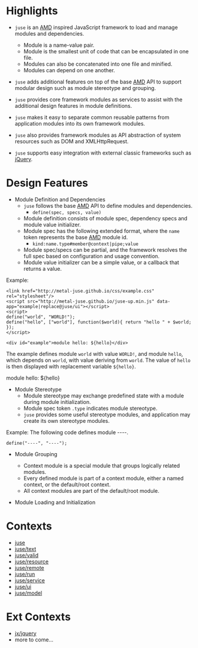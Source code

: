 # Highlights

* `juse` is an [AMD][] inspired JavaScript framework to load and manage modules and dependencies.
    - Module is a name-value pair.
    - Module is the smallest unit of code that can be encapsulated in one file.
    - Modules can also be concatenated into one file and minified.
    - Modules can depend on one another.

* `juse` adds additional features on top of the base [AMD][] API to support modular design such as module stereotype and grouping.
* `juse` provides core framework modules as services to assist with the additional design features in module definitions.
* `juse` makes it easy to separate common reusable patterns from application modules into its own framework modules.
* `juse` also provides framework modules as API abstraction of system resources such as DOM and XMLHttpRequest.
* `juse` supports easy integration with external classic frameworks such as [jQuery][].

# Design Features

* Module Definition and Dependencies
    - `juse` follows the base [AMD][] API to define modules and dependencies.
        + `define(spec, specs, value)`
    - Module definition consists of module spec, dependency specs and module value initializer.
    - Module spec has the following extended format, where the `name` token represents the base [AMD][] module id.
        + `kind:name.type#member@context|pipe;value`
    - Module spec/specs can be partial, and the framework resolves the full spec based on configuration and usage convention.
    - Module value initializer can be a simple value, or a callback that returns a value.

Example:

```
<link href="http://metal-juse.github.io/css/example.css" rel="stylesheet"/>
<script src="http://metal-juse.github.io/juse-up.min.js" data-app="example|replace@juse/ui"></script>
<script>
define("world", "WORLD!");
define("hello", ["world"], function($world){ return "hello " + $world; });
</script>

<div id="example">module hello: ${hello}</div>
```

The example defines module `world` with value `WORLD!`, and module `hello`, which depends on `world`, with value deriving from `world`. The value of `hello` is then displayed with replacement variable `${hello}`.

<link href="http://metal-juse.github.io/css/example.css" rel="stylesheet"/>
<script src="http://metal-juse.github.io/juse-up.min.js" data-app="example|replace@juse/ui"></script>
<script>
define("world", "WORLD!");
define("hello", ["world"], function($world){ return "hello " + $world; });
</script>

<div id="example">module hello: ${hello}</div>

* Module Stereotype
    - Module stereotype may exchange predefined state with a module during module initialization.
    - Module spec token `.type` indicates module stereotype.
    - `juse` provides some useful stereotype modules, and application may create its own stereotype modules.

Example: The following code defines module ----.

```
define("----", "----");
```

* Module Grouping
    - Context module is a special module that groups logically related modules.
    - Every defined module is part of a context module, either a named context, or the default/root context.
    - All context modules are part of the default/root module.

* Module Loading and Initialization

# Contexts

* [juse](juse)
* [juse/text](juse/text)
* [juse/valid](juse/valid)
* [juse/resource](juse/resource)
* [juse/remote](juse/remote)
* [juse/run](juse/run)
* [juse/service](juse/service)
* [juse/ui](juse/ui)
* [juse/model](juse/model)

# Ext Contexts
* [jx/jquery](jx/jquery)
* more to come...

[AMD]:		https://github.com/amdjs/amdjs-api/wiki/AMD
[jQuery]:	https://en.wikipedia.org/wiki/JQuery

